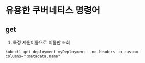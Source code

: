 # 유용한 쿠버네티스 명령어

## get

1. 특정 자원이름으로 이름만 조회

```
kubectl get deployment myDeployment --no-headers -o custom-columns=":metadata.name"
```
